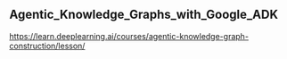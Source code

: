 ## Agentic_Knowledge_Graphs_with_Google_ADK

https://learn.deeplearning.ai/courses/agentic-knowledge-graph-construction/lesson/
